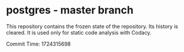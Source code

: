 # postgres - master branch

This repository contains the frozen state of the repository.
Its history is cleared. It is used only for static code
analysis with Codacy.

Commit Time: 1724315698
